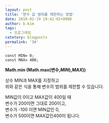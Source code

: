 ```yaml
---
layout: post
title: '변수 값 범위를 제한하는 방법'
date: 2010-02-19 19:42:02+0900
author: b.kim
tags:
  - 프로그래밍
catetory: blogposts
permalink: '34'
---
```


  
```
const MIN= 0;  
const MAX= 400;  
```
  
**Math.min (Math.max(변수,*MIN*),*MAX*))**  

상수 MIN과 MAX를 지정하고  
위와 같은 식을 통해 변수의 범위를 제한할 수 있습니다.  
  
MIN값이 0이고 MAX값이 400일 때  
변수가 200이면 그대로 200이고,  
변수가 -100 이면 MIN값인 0,  
변수가 500이면 MAX값인400이 됩니다.  
  

